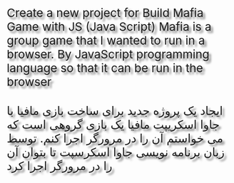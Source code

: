 <!DOCTYPE html>
<html lang="en">

<head>
    <meta charset="UTF-8">
    <meta name="viewport" content="width=device-width, initial-scale=1.0">
</head>
<body>
    <div style="font-size: 26px;text-shadow:5px 5px 4px #777;">
        Create a new project for Build Mafia Game with JS (Java Script) Mafia is a group game that I wanted to run in a browser. By JavaScript programming language so that it can be run in the browser
    </div>
    <br /><br />
    <div style="font-size: 26px; text-shadow:5px 5px 4px #777;">
        ایجاد یک پروژه جدید برای ساخت بازی مافیا با جاوا اسکریپت مافیا یک بازی گروهی است که می خواستم آن را در مرورگر اجرا کنم. توسط زبان برنامه نویسی جاوا اسکرسپت تا بتوان آن را در مرورگر اجرا کرد
    </div>
</body>

</html>

